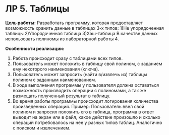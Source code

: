 # ЛР 5. Таблицы

__Цель работы:__ 
Разработать программу, которая предоставляет возможность хранить данные в таблицах 3-х типов:
1)Не упорядоченная таблицы
2)Упорядоченная таблица
3)Хэш-таблица
В качестве данных использовать полиномы из лабораторной работы 4.


__Особенности реализации:__

1. Работа происходит сразу с таблицами всех типов.
1. Пользователь может положить в таблицу свой полином, с заданием ему некоторого наименования (ключа).
1. Пользователь может запросить (найти в/извлечь из) таблицы полином с заданным наименованием.
1. В ходе выполнения программы у пользователя должна оставаться возможность производить операции с полиномами, а так же размещать полученный результат в таблицу.
1. Во время работы программы происходит логирования количества произведенных операций. Пример:
Пользователь ввел свой полином и запросил положить его в таблица, программа в ответ выводит на экран или в файл, какое действие произошло и сколько операций потребовалось на нее у разных типов таблиц. Аналогично с поиском и извлечением.
